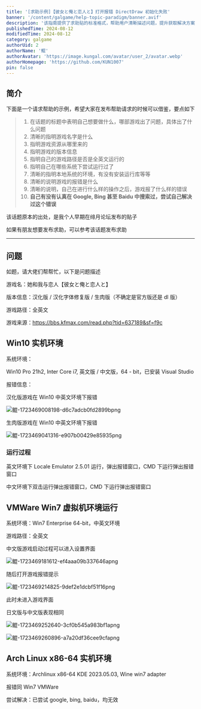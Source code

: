 ```yaml
---
title: '[求助示例]【彼女と俺と恋人と】打开报错 DirectDraw 初始化失败'
banner: '/content/galgame/help-topic-paradigm/banner.avif'
description: '该指南提供了求助贴的标准格式，帮助用户清晰描述问题，提升获取解决方案的效率。求助时需在标题中明确 游戏名、问题类型及具体错误，正文应包含 游戏来源、版本信息、运行环境（操作系统、语言设置、游戏路径是否全英文）、报错信息及错误出现的操作流程。此外，列举 已尝试的解决方案（如使用 Locale Emulator、CMD 运行、不同系统环境测试等）能避免重复建议。'
publishedTime: 2024-08-12
modifiedTime: 2024-08-12
category: galgame
authorUid: 2
authorName: '鲲'
authorAvatar: 'https://image.kungal.com/avatar/user_2/avatar.webp'
authorHomepage: 'https://github.com/KUN1007'
pin: false
---
```


## 简介

下面是一个请求帮助的示例，希望大家在发布帮助请求的时候可以借鉴，要点如下

> 1. 在话题的标题中表明自己想要做什么，哪部游戏出了问题，具体出了什么问题
> 2. 清晰的指明游戏名字是什么
> 3. 指明游戏资源从哪里来的
> 4. 指明游戏的版本信息
> 5. 指明自己的游戏路径是否是全英文运行的
> 6. 指明自己在哪些系统下尝试运行过了
> 7. 清晰的指明本地系统的环境，有没有安装运行库等等
> 8. 清晰的说明游戏的报错是什么
> 9. 清晰的说明，自己在进行什么样的操作之后，游戏报了什么样的错误
> 10. **自己有没有认真在 Google, Bing 甚至 Baidu 中搜索过，尝试自己解决过这个错误**

该话题原本的出处，是我个人早期在绯月论坛发布的贴子

如果有朋友想要发布求助，可以参考该话题发布求助

---

## 问题

如题，请大佬们帮帮忙，以下是问题描述

游戏名：她和我与恋人【彼女と俺と恋人と】

版本信息：汉化版 / 汉化字体修复版 / 生肉版（不确定是官方版还是 dl 版）

游戏路径：全英文

游戏来源：https://bbs.kfmax.com/read.php?tid=637189&sf=f9c

## Win10 实机环境

系统环境：

Win10 Pro 21h2, Inter Core i7, 英文版 / 中文版，64 - bit，已安装 Visual Studio

报错信息：

汉化版游戏在 Win10 中英文环境下报错

![鲲-1723469008198-d6c7adcb0fd2899bpng](https://image.kungal.com/topic/user_2/%E9%B2%B2-1723469008281.webp)

生肉版游戏在 Win10 中英文环境下报错

![鲲-1723469041316-e907b00429e85935png](https://image.kungal.com/topic/user_2/%E9%B2%B2-1723469041634.webp)

### 运行过程

英文环境下 Locale Emulator 2.5.01 运行，弹出报错窗口，CMD 下运行弹出报错窗口

中文环境下双击运行弹出报错窗口，CMD 下运行弹出报错窗口

## VMWare Win7 虚拟机环境运行

系统环境：Win7 Enterprise 64-bit，中英文环境

游戏路径：全英文

中文版游戏启动过程可以进入设置界面

![鲲-1723469181612-ef4aaa09b337646apng](https://image.kungal.com/topic/user_2/%E9%B2%B2-1723469181526.webp)

随后打开游戏报错提示

![鲲-1723469214825-9def2e1dcbf51f16png](https://image.kungal.com/topic/user_2/%E9%B2%B2-1723469215239.webp)

此时未进入游戏界面

日文版与中文版表现相同

![鲲-1723469252640-3cf0b545a983bf1apng](https://image.kungal.com/topic/user_2/%E9%B2%B2-1723469252596.webp)

![鲲-1723469260896-a7a20df36cee9cfapng](https://image.kungal.com/topic/user_2/%E9%B2%B2-1723469261248.webp)

## Arch Linux x86-64 实机环境

系统环境：Archlinux x86-64 KDE 2023.05.03, Wine win7 adapter

报错同 Win7 VMWare

尝试解决：已尝试 google, bing, baidu，均无效
